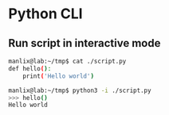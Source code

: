 # Python CLI

## Run script in interactive mode

```bash
manlix@lab:~/tmp$ cat ./script.py 
def hello():
    print('Hello world')

manlix@lab:~/tmp$ python3 -i ./script.py 
>>> hello()
Hello world
```
